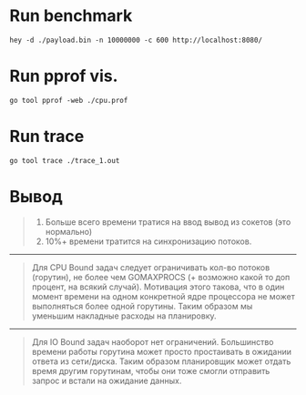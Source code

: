 # Run benchmark
```shell
hey -d ./payload.bin -n 10000000 -c 600 http://localhost:8080/
```

# Run pprof vis.
```shell
go tool pprof -web ./cpu.prof
```

# Run trace
```shell
go tool trace ./trace_1.out
```

# Вывод
>1. Больше всего времени тратися на ввод вывод из сокетов (это нормально)
>2. 10%+ времени тратится на синхронизацию потоков. 

----

>Для CPU Bound задач следует ограничивать кол-во потоков (горутин), не более чем GOMAXPROCS (+ возможно какой то доп процент, на всякий случай).
>Мотивация этого такова, что в один момент времени на одном конкретной ядре процессора не может выполняться более одной горутины. Таким образом мы уменьшим накладные расходы на планировку.

----

>Для IO Bound задач наоборот нет ограничений. Большинство времени работы горутина может просто простаивать в ожидании ответа из сети/диска. Таким образом
>планировщик может отдать время другим горутинам, чтобы они тоже смогли отправить запрос и встали на ожидание данных.